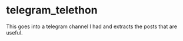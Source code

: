 # telegram_telethon
This goes into a telegram channel I had and extracts the posts that are useful.
